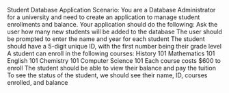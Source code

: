 Student Database Application
Scenario: You are a Database Administrator for a university and need to
create an application to manage student enrollments and balance.
Your application should do the following:
 Ask the user how many new students will be added to the database
 The user should be prompted to enter the name and year for each student
 The student should have a 5-digit unique ID, with the first number being their grade level
 A student can enroll in the following courses:
	History 101
	Mathematics 101
	English 101
	Chemistry 101
	Computer Science 101
 Each course costs $600 to enroll
 The student should be able to view their balance and pay the tuition
 To see the status of the student, we should see their name, ID, courses enrolled, and balance